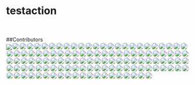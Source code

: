 # testaction


<br><!-- Do not remove start of hero-bot --><br>##Contributors<br><img src="https://img.shields.io/badge/Total-119-orange"><a href="https://github.com/ABNER-1"><img src="https://avatars.githubusercontent.com/u/24547351?v=4" class="avatar-user" style="border-radius: 50%;" width="20px" /></a><a href="https://github.com/Accagain2014"><img src="https://avatars.githubusercontent.com/u/9635216?v=4" class="avatar-user" style="border-radius: 50%;" width="20px" /></a><a href="https://github.com/AllenYu1987"><img src="https://avatars.githubusercontent.com/u/12489985?v=4" class="avatar-user" style="border-radius: 50%;" width="20px" /></a><a href="https://github.com/Aredcap"><img src="https://avatars.githubusercontent.com/u/40494761?v=4" class="avatar-user" style="border-radius: 50%;" width="20px" /></a><a href="https://github.com/Bennu-Li"><img src="https://avatars.githubusercontent.com/u/53458891?v=4" class="avatar-user" style="border-radius: 50%;" width="20px" /></a><a href="https://github.com/BossZou"><img src="https://avatars.githubusercontent.com/u/40255591?v=4" class="avatar-user" style="border-radius: 50%;" width="20px" /></a><a href="https://github.com/CrossRaynor"><img src="https://avatars.githubusercontent.com/u/3909908?v=4" class="avatar-user" style="border-radius: 50%;" width="20px" /></a><a href="https://github.com/Cupchen"><img src="https://avatars.githubusercontent.com/u/34762375?v=4" class="avatar-user" style="border-radius: 50%;" width="20px" /></a><a href="https://github.com/DanielHuang1983"><img src="https://avatars.githubusercontent.com/u/4417873?v=4" class="avatar-user" style="border-radius: 50%;" width="20px" /></a><a href="https://github.com/DragonDriver"><img src="https://avatars.githubusercontent.com/u/31589260?v=4" class="avatar-user" style="border-radius: 50%;" width="20px" /></a><a href="https://github.com/Fierralin"><img src="https://avatars.githubusercontent.com/u/8857059?v=4" class="avatar-user" style="border-radius: 50%;" width="20px" /></a><a href="https://github.com/FluorineDog"><img src="https://avatars.githubusercontent.com/u/15663612?v=4" class="avatar-user" style="border-radius: 50%;" width="20px" /></a><a href="https://github.com/Gracieeea"><img src="https://avatars.githubusercontent.com/u/50101579?v=4" class="avatar-user" style="border-radius: 50%;" width="20px" /></a><a href="https://github.com/GuanyunFeng"><img src="https://avatars.githubusercontent.com/u/40229765?v=4" class="avatar-user" style="border-radius: 50%;" width="20px" /></a><a href="https://github.com/GuoRentong"><img src="https://avatars.githubusercontent.com/u/57477222?v=4" class="avatar-user" style="border-radius: 50%;" width="20px" /></a><a href="https://github.com/Heisenberg-Y"><img src="https://avatars.githubusercontent.com/u/35055583?v=4" class="avatar-user" style="border-radius: 50%;" width="20px" /></a><a href="https://github.com/HesterG"><img src="https://avatars.githubusercontent.com/u/17645053?v=4" class="avatar-user" style="border-radius: 50%;" width="20px" /></a><a href="https://github.com/HuangHua"><img src="https://avatars.githubusercontent.com/u/2274405?v=4" class="avatar-user" style="border-radius: 50%;" width="20px" /></a><a href="https://github.com/JackLCL"><img src="https://avatars.githubusercontent.com/u/53512883?v=4" class="avatar-user" style="border-radius: 50%;" width="20px" /></a><a href="https://github.com/JinHai-CN"><img src="https://avatars.githubusercontent.com/u/33142505?v=4" class="avatar-user" style="border-radius: 50%;" width="20px" /></a><a href="https://github.com/Lin-gh-Saint"><img src="https://avatars.githubusercontent.com/u/64019322?v=4" class="avatar-user" style="border-radius: 50%;" width="20px" /></a><a href="https://github.com/LocoRichard"><img src="https://avatars.githubusercontent.com/u/81553353?v=4" class="avatar-user" style="border-radius: 50%;" width="20px" /></a><a href="https://github.com/MXDA"><img src="https://avatars.githubusercontent.com/u/47274057?v=4" class="avatar-user" style="border-radius: 50%;" width="20px" /></a><a href="https://github.com/PahudPlus"><img src="https://avatars.githubusercontent.com/u/64403786?v=4" class="avatar-user" style="border-radius: 50%;" width="20px" /></a><a href="https://github.com/ReigenAraka"><img src="https://avatars.githubusercontent.com/u/57280231?v=4" class="avatar-user" style="border-radius: 50%;" width="20px" /></a><a href="https://github.com/RyanWei"><img src="https://avatars.githubusercontent.com/u/9876551?v=4" class="avatar-user" style="border-radius: 50%;" width="20px" /></a><a href="https://github.com/SCKCZJ2018"><img src="https://avatars.githubusercontent.com/u/29282370?v=4" class="avatar-user" style="border-radius: 50%;" width="20px" /></a><a href="https://github.com/SkyYang"><img src="https://avatars.githubusercontent.com/u/4702509?v=4" class="avatar-user" style="border-radius: 50%;" width="20px" /></a><a href="https://github.com/SnowyOwl-KHY"><img src="https://avatars.githubusercontent.com/u/10348819?v=4" class="avatar-user" style="border-radius: 50%;" width="20px" /></a><a href="https://github.com/SwaggySong"><img src="https://avatars.githubusercontent.com/u/36157116?v=4" class="avatar-user" style="border-radius: 50%;" width="20px" /></a><a href="https://github.com/ThreadDao"><img src="https://avatars.githubusercontent.com/u/27288593?v=4" class="avatar-user" style="border-radius: 50%;" width="20px" /></a><a href="https://github.com/ThyeeZz"><img src="https://avatars.githubusercontent.com/u/41352919?v=4" class="avatar-user" style="border-radius: 50%;" width="20px" /></a><a href="https://github.com/Tlincy"><img src="https://avatars.githubusercontent.com/u/11934432?v=4" class="avatar-user" style="border-radius: 50%;" width="20px" /></a><a href="https://github.com/Tumao727"><img src="https://avatars.githubusercontent.com/u/20420181?v=4" class="avatar-user" style="border-radius: 50%;" width="20px" /></a><a href="https://github.com/XuPeng-SH"><img src="https://avatars.githubusercontent.com/u/39627130?v=4" class="avatar-user" style="border-radius: 50%;" width="20px" /></a><a href="https://github.com/XuanYang-cn"><img src="https://avatars.githubusercontent.com/u/51370125?v=4" class="avatar-user" style="border-radius: 50%;" width="20px" /></a><a href="https://github.com/Yukikaze-CZR"><img src="https://avatars.githubusercontent.com/u/48198922?v=4" class="avatar-user" style="border-radius: 50%;" width="20px" /></a><a href="https://github.com/aaronjin2010"><img src="https://avatars.githubusercontent.com/u/48044391?v=4" class="avatar-user" style="border-radius: 50%;" width="20px" /></a><a href="https://github.com/akihoni"><img src="https://avatars.githubusercontent.com/u/36330442?v=4" class="avatar-user" style="border-radius: 50%;" width="20px" /></a><a href="https://github.com/anchun"><img src="https://avatars.githubusercontent.com/u/2356895?v=4" class="avatar-user" style="border-radius: 50%;" width="20px" /></a><a href="https://github.com/ashyshyshyman"><img src="https://avatars.githubusercontent.com/u/50362613?v=4" class="avatar-user" style="border-radius: 50%;" width="20px" /></a><a href="https://github.com/become-nice"><img src="https://avatars.githubusercontent.com/u/56624819?v=4" class="avatar-user" style="border-radius: 50%;" width="20px" /></a><a href="https://github.com/bigsheeper"><img src="https://avatars.githubusercontent.com/u/42060877?v=4" class="avatar-user" style="border-radius: 50%;" width="20px" /></a><a href="https://github.com/binbin12580"><img src="https://avatars.githubusercontent.com/u/30914966?v=4" class="avatar-user" style="border-radius: 50%;" width="20px" /></a><a href="https://github.com/binbinlv"><img src="https://avatars.githubusercontent.com/u/83755740?v=4" class="avatar-user" style="border-radius: 50%;" width="20px" /></a><a href="https://github.com/bo-huang"><img src="https://avatars.githubusercontent.com/u/24309515?v=4" class="avatar-user" style="border-radius: 50%;" width="20px" /></a><a href="https://github.com/break2017"><img src="https://avatars.githubusercontent.com/u/2993941?v=4" class="avatar-user" style="border-radius: 50%;" width="20px" /></a><a href="https://github.com/caosiyang"><img src="https://avatars.githubusercontent.com/u/2155120?v=4" class="avatar-user" style="border-radius: 50%;" width="20px" /></a><a href="https://github.com/chengpu"><img src="https://avatars.githubusercontent.com/u/2233492?v=4" class="avatar-user" style="border-radius: 50%;" width="20px" /></a><a href="https://github.com/codacy-badger"><img src="https://avatars.githubusercontent.com/u/23704769?v=4" class="avatar-user" style="border-radius: 50%;" width="20px" /></a><a href="https://github.com/congqixia"><img src="https://avatars.githubusercontent.com/u/84113973?v=4" class="avatar-user" style="border-radius: 50%;" width="20px" /></a><a href="https://github.com/cqy123456"><img src="https://avatars.githubusercontent.com/u/39671710?v=4" class="avatar-user" style="border-radius: 50%;" width="20px" /></a><a href="https://github.com/cxie"><img src="https://avatars.githubusercontent.com/u/653101?v=4" class="avatar-user" style="border-radius: 50%;" width="20px" /></a><a href="https://github.com/cydrain"><img src="https://avatars.githubusercontent.com/u/3992404?v=4" class="avatar-user" style="border-radius: 50%;" width="20px" /></a><a href="https://github.com/czhen-zilliz"><img src="https://avatars.githubusercontent.com/u/83751452?v=4" class="avatar-user" style="border-radius: 50%;" width="20px" /></a><a href="https://github.com/czpmango"><img src="https://avatars.githubusercontent.com/u/26356194?v=4" class="avatar-user" style="border-radius: 50%;" width="20px" /></a><a href="https://github.com/czs007"><img src="https://avatars.githubusercontent.com/u/59249785?v=4" class="avatar-user" style="border-radius: 50%;" width="20px" /></a><a href="https://github.com/dd-He"><img src="https://avatars.githubusercontent.com/u/24242249?v=4" class="avatar-user" style="border-radius: 50%;" width="20px" /></a><a href="https://github.com/del-zhenwu"><img src="https://avatars.githubusercontent.com/u/56623710?v=4" class="avatar-user" style="border-radius: 50%;" width="20px" /></a><a href="https://github.com/dvzubarev"><img src="https://avatars.githubusercontent.com/u/14878830?v=4" class="avatar-user" style="border-radius: 50%;" width="20px" /></a><a href="https://github.com/dyhyfu"><img src="https://avatars.githubusercontent.com/u/64584368?v=4" class="avatar-user" style="border-radius: 50%;" width="20px" /></a><a href="https://github.com/erdustiggen"><img src="https://avatars.githubusercontent.com/u/25433850?v=4" class="avatar-user" style="border-radius: 50%;" width="20px" /></a><a href="https://github.com/feisiyicl"><img src="https://avatars.githubusercontent.com/u/64510805?v=4" class="avatar-user" style="border-radius: 50%;" width="20px" /></a><a href="https://github.com/fishpenguin"><img src="https://avatars.githubusercontent.com/u/49153041?v=4" class="avatar-user" style="border-radius: 50%;" width="20px" /></a><a href="https://github.com/ggaaooppeenngg"><img src="https://avatars.githubusercontent.com/u/4769989?v=4" class="avatar-user" style="border-radius: 50%;" width="20px" /></a><a href="https://github.com/godchen0212"><img src="https://avatars.githubusercontent.com/u/67679556?v=4" class="avatar-user" style="border-radius: 50%;" width="20px" /></a><a href="https://github.com/gracezzzzz"><img src="https://avatars.githubusercontent.com/u/56617657?v=4" class="avatar-user" style="border-radius: 50%;" width="20px" /></a><a href="https://github.com/grtoverflow"><img src="https://avatars.githubusercontent.com/u/8500564?v=4" class="avatar-user" style="border-radius: 50%;" width="20px" /></a><a href="https://github.com/gujun720"><img src="https://avatars.githubusercontent.com/u/53246671?v=4" class="avatar-user" style="border-radius: 50%;" width="20px" /></a><a href="https://github.com/guoxiangzhou"><img src="https://avatars.githubusercontent.com/u/52496626?v=4" class="avatar-user" style="border-radius: 50%;" width="20px" /></a><a href="https://github.com/jackyu2020"><img src="https://avatars.githubusercontent.com/u/64533877?v=4" class="avatar-user" style="border-radius: 50%;" width="20px" /></a><a href="https://github.com/jeffoverflow"><img src="https://avatars.githubusercontent.com/u/24581746?v=4" class="avatar-user" style="border-radius: 50%;" width="20px" /></a><a href="https://github.com/jielinxu"><img src="https://avatars.githubusercontent.com/u/52057195?v=4" class="avatar-user" style="border-radius: 50%;" width="20px" /></a><a href="https://github.com/jkx8fc"><img src="https://avatars.githubusercontent.com/u/31717785?v=4" class="avatar-user" style="border-radius: 50%;" width="20px" /></a><a href="https://github.com/lee-eve"><img src="https://avatars.githubusercontent.com/u/9720105?v=4" class="avatar-user" style="border-radius: 50%;" width="20px" /></a><a href="https://github.com/loguo"><img src="https://avatars.githubusercontent.com/u/15364733?v=4" class="avatar-user" style="border-radius: 50%;" width="20px" /></a><a href="https://github.com/lwglgy"><img src="https://avatars.githubusercontent.com/u/26682620?v=4" class="avatar-user" style="border-radius: 50%;" width="20px" /></a><a href="https://github.com/mileyzjq"><img src="https://avatars.githubusercontent.com/u/37039827?v=4" class="avatar-user" style="border-radius: 50%;" width="20px" /></a><a href="https://github.com/moe-of-faith"><img src="https://avatars.githubusercontent.com/u/5696721?v=4" class="avatar-user" style="border-radius: 50%;" width="20px" /></a><a href="https://github.com/nameczz"><img src="https://avatars.githubusercontent.com/u/20559208?v=4" class="avatar-user" style="border-radius: 50%;" width="20px" /></a><a href="https://github.com/natoka"><img src="https://avatars.githubusercontent.com/u/1751024?v=4" class="avatar-user" style="border-radius: 50%;" width="20px" /></a><a href="https://github.com/neza2017"><img src="https://avatars.githubusercontent.com/u/34152706?v=4" class="avatar-user" style="border-radius: 50%;" width="20px" /></a><a href="https://github.com/op-hunter"><img src="https://avatars.githubusercontent.com/u/5617677?v=4" class="avatar-user" style="border-radius: 50%;" width="20px" /></a><a href="https://github.com/pengjeck"><img src="https://avatars.githubusercontent.com/u/14035577?v=4" class="avatar-user" style="border-radius: 50%;" width="20px" /></a><a href="https://github.com/phantom8548"><img src="https://avatars.githubusercontent.com/u/11576622?v=4" class="avatar-user" style="border-radius: 50%;" width="20px" /></a><a href="https://github.com/sahuang"><img src="https://avatars.githubusercontent.com/u/26035292?v=4" class="avatar-user" style="border-radius: 50%;" width="20px" /></a><a href="https://github.com/scsven"><img src="https://avatars.githubusercontent.com/u/12595343?v=4" class="avatar-user" style="border-radius: 50%;" width="20px" /></a><a href="https://github.com/shana0325"><img src="https://avatars.githubusercontent.com/u/33335490?v=4" class="avatar-user" style="border-radius: 50%;" width="20px" /></a><a href="https://github.com/shanghaikid"><img src="https://avatars.githubusercontent.com/u/185051?v=4" class="avatar-user" style="border-radius: 50%;" width="20px" /></a><a href="https://github.com/shengjh"><img src="https://avatars.githubusercontent.com/u/46514371?v=4" class="avatar-user" style="border-radius: 50%;" width="20px" /></a><a href="https://github.com/shengjun1985"><img src="https://avatars.githubusercontent.com/u/49774184?v=4" class="avatar-user" style="border-radius: 50%;" width="20px" /></a><a href="https://github.com/shiyu09"><img src="https://avatars.githubusercontent.com/u/39143280?v=4" class="avatar-user" style="border-radius: 50%;" width="20px" /></a><a href="https://github.com/shiyu22"><img src="https://avatars.githubusercontent.com/u/53459423?v=4" class="avatar-user" style="border-radius: 50%;" width="20px" /></a><a href="https://github.com/siriusctrl"><img src="https://avatars.githubusercontent.com/u/26541600?v=4" class="avatar-user" style="border-radius: 50%;" width="20px" /></a><a href="https://github.com/snyk-bot"><img src="https://avatars.githubusercontent.com/u/19733683?v=4" class="avatar-user" style="border-radius: 50%;" width="20px" /></a><a href="https://github.com/sre-ci-robot"><img src="https://avatars.githubusercontent.com/u/56469371?v=4" class="avatar-user" style="border-radius: 50%;" width="20px" /></a><a href="https://github.com/sunby"><img src="https://avatars.githubusercontent.com/u/9817127?v=4" class="avatar-user" style="border-radius: 50%;" width="20px" /></a><a href="https://github.com/sutcalag"><img src="https://avatars.githubusercontent.com/u/83750738?v=4" class="avatar-user" style="border-radius: 50%;" width="20px" /></a><a href="https://github.com/talentAN"><img src="https://avatars.githubusercontent.com/u/17634030?v=4" class="avatar-user" style="border-radius: 50%;" width="20px" /></a><a href="https://github.com/taydy"><img src="https://avatars.githubusercontent.com/u/24822588?v=4" class="avatar-user" style="border-radius: 50%;" width="20px" /></a><a href="https://github.com/thywdy"><img src="https://avatars.githubusercontent.com/u/56624359?v=4" class="avatar-user" style="border-radius: 50%;" width="20px" /></a><a href="https://github.com/tinkerlin"><img src="https://avatars.githubusercontent.com/u/13817362?v=4" class="avatar-user" style="border-radius: 50%;" width="20px" /></a><a href="https://github.com/wangting0128"><img src="https://avatars.githubusercontent.com/u/26307815?v=4" class="avatar-user" style="border-radius: 50%;" width="20px" /></a><a href="https://github.com/water32"><img src="https://avatars.githubusercontent.com/u/13234561?v=4" class="avatar-user" style="border-radius: 50%;" width="20px" /></a><a href="https://github.com/weishuo2"><img src="https://avatars.githubusercontent.com/u/27938020?v=4" class="avatar-user" style="border-radius: 50%;" width="20px" /></a><a href="https://github.com/wscxyey"><img src="https://avatars.githubusercontent.com/u/48882296?v=4" class="avatar-user" style="border-radius: 50%;" width="20px" /></a><a href="https://github.com/xiaocai2333"><img src="https://avatars.githubusercontent.com/u/46207236?v=4" class="avatar-user" style="border-radius: 50%;" width="20px" /></a><a href="https://github.com/xige-16"><img src="https://avatars.githubusercontent.com/u/20124155?v=4" class="avatar-user" style="border-radius: 50%;" width="20px" /></a><a href="https://github.com/xudalin0609"><img src="https://avatars.githubusercontent.com/u/35444753?v=4" class="avatar-user" style="border-radius: 50%;" width="20px" /></a><a href="https://github.com/yamasite"><img src="https://avatars.githubusercontent.com/u/10089260?v=4" class="avatar-user" style="border-radius: 50%;" width="20px" /></a><a href="https://github.com/yanliang567"><img src="https://avatars.githubusercontent.com/u/82361606?v=4" class="avatar-user" style="border-radius: 50%;" width="20px" /></a><a href="https://github.com/yhmo"><img src="https://avatars.githubusercontent.com/u/2282099?v=4" class="avatar-user" style="border-radius: 50%;" width="20px" /></a><a href="https://github.com/yiuluchen"><img src="https://avatars.githubusercontent.com/u/23047684?v=4" class="avatar-user" style="border-radius: 50%;" width="20px" /></a><a href="https://github.com/youny626"><img src="https://avatars.githubusercontent.com/u/9016120?v=4" class="avatar-user" style="border-radius: 50%;" width="20px" /></a><a href="https://github.com/yxm1536"><img src="https://avatars.githubusercontent.com/u/62009483?v=4" class="avatar-user" style="border-radius: 50%;" width="20px" /></a><a href="https://github.com/zerowe-seven"><img src="https://avatars.githubusercontent.com/u/57790060?v=4" class="avatar-user" style="border-radius: 50%;" width="20px" /></a><a href="https://github.com/zhoubo0317"><img src="https://avatars.githubusercontent.com/u/51948620?v=4" class="avatar-user" style="border-radius: 50%;" width="20px" /></a><a href="https://github.com/zwd1208"><img src="https://avatars.githubusercontent.com/u/15153901?v=4" class="avatar-user" style="border-radius: 50%;" width="20px" /></a><a href="https://github.com/zxf2017"><img src="https://avatars.githubusercontent.com/u/29620478?v=4" class="avatar-user" style="border-radius: 50%;" width="20px" /></a><br><!-- Do not remove end of hero-bot --><br>